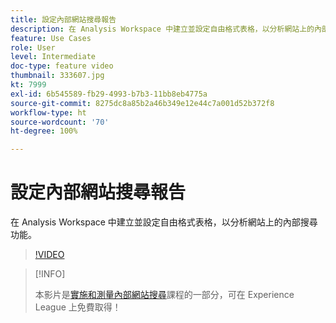 ```yaml
---
title: 設定內部網站搜尋報告
description: 在 Analysis Workspace 中建立並設定自由格式表格，以分析網站上的內部搜尋功能。
feature: Use Cases
role: User
level: Intermediate
doc-type: feature video
thumbnail: 333607.jpg
kt: 7999
exl-id: 6b545589-fb29-4993-b7b3-11bb8eb4775a
source-git-commit: 8275dc8a85b2a46b349e12e44c7a001d52b372f8
workflow-type: ht
source-wordcount: '70'
ht-degree: 100%

---
```


# 設定內部網站搜尋報告

在 Analysis Workspace 中建立並設定自由格式表格，以分析網站上的內部搜尋功能。

>[!VIDEO](https://video.tv.adobe.com/v/333607/?quality=12&learn=on)

>[!INFO]
>
> 本影片是[實施和測量內部網站搜尋](https://experienceleague.adobe.com/?recommended=Analytics-U-1-2021.1.search)課程的一部分，可在 Experience League 上免費取得！